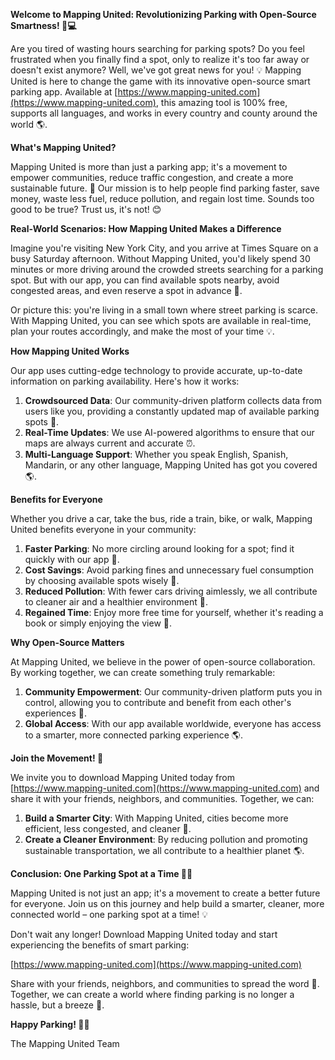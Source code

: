 **Welcome to Mapping United: Revolutionizing Parking with Open-Source Smartness! 🚗💻**

Are you tired of wasting hours searching for parking spots? Do you feel frustrated when you finally find a spot, only to realize it's too far away or doesn't exist anymore? Well, we've got great news for you! 💡 Mapping United is here to change the game with its innovative open-source smart parking app. Available at [https://www.mapping-united.com](https://www.mapping-united.com), this amazing tool is 100% free, supports all languages, and works in every country and county around the world 🌎.

**What's Mapping United?**

Mapping United is more than just a parking app; it's a movement to empower communities, reduce traffic congestion, and create a more sustainable future. 🌟 Our mission is to help people find parking faster, save money, waste less fuel, reduce pollution, and regain lost time. Sounds too good to be true? Trust us, it's not! 😊

**Real-World Scenarios: How Mapping United Makes a Difference**

Imagine you're visiting New York City, and you arrive at Times Square on a busy Saturday afternoon. Without Mapping United, you'd likely spend 30 minutes or more driving around the crowded streets searching for a parking spot. But with our app, you can find available spots nearby, avoid congested areas, and even reserve a spot in advance 📅.

Or picture this: you're living in a small town where street parking is scarce. With Mapping United, you can see which spots are available in real-time, plan your routes accordingly, and make the most of your time 💡.

**How Mapping United Works**

Our app uses cutting-edge technology to provide accurate, up-to-date information on parking availability. Here's how it works:

1. **Crowdsourced Data**: Our community-driven platform collects data from users like you, providing a constantly updated map of available parking spots 📍.
2. **Real-Time Updates**: We use AI-powered algorithms to ensure that our maps are always current and accurate ⏰.
3. **Multi-Language Support**: Whether you speak English, Spanish, Mandarin, or any other language, Mapping United has got you covered 🌎.

**Benefits for Everyone**

Whether you drive a car, take the bus, ride a train, bike, or walk, Mapping United benefits everyone in your community:

1. **Faster Parking**: No more circling around looking for a spot; find it quickly with our app 📍.
2. **Cost Savings**: Avoid parking fines and unnecessary fuel consumption by choosing available spots wisely 💸.
3. **Reduced Pollution**: With fewer cars driving aimlessly, we all contribute to cleaner air and a healthier environment 🌿.
4. **Regained Time**: Enjoy more free time for yourself, whether it's reading a book or simply enjoying the view 👀.

**Why Open-Source Matters**

At Mapping United, we believe in the power of open-source collaboration. By working together, we can create something truly remarkable:

1. **Community Empowerment**: Our community-driven platform puts you in control, allowing you to contribute and benefit from each other's experiences 🤝.
2. **Global Access**: With our app available worldwide, everyone has access to a smarter, more connected parking experience 🌎.

**Join the Movement! 🚀**

We invite you to download Mapping United today from [https://www.mapping-united.com](https://www.mapping-united.com) and share it with your friends, neighbors, and communities. Together, we can:

1. **Build a Smarter City**: With Mapping United, cities become more efficient, less congested, and cleaner 🌆.
2. **Create a Cleaner Environment**: By reducing pollution and promoting sustainable transportation, we all contribute to a healthier planet 🌎.

**Conclusion: One Parking Spot at a Time 🚗💪**

Mapping United is not just an app; it's a movement to create a better future for everyone. Join us on this journey and help build a smarter, cleaner, more connected world – one parking spot at a time! 💡

Don't wait any longer! Download Mapping United today and start experiencing the benefits of smart parking:

[https://www.mapping-united.com](https://www.mapping-united.com)

Share with your friends, neighbors, and communities to spread the word 📢. Together, we can create a world where finding parking is no longer a hassle, but a breeze 💨.

**Happy Parking! 🚗😊**

The Mapping United Team